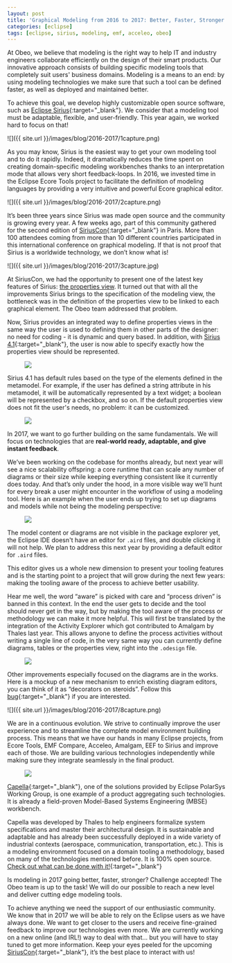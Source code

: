 ```yaml
---
layout: post
title: 'Graphical Modeling from 2016 to 2017: Better, Faster, Stronger'
categories: [eclipse]
tags: [eclipse, sirius, modeling, emf, acceleo, obeo]
---
```



At Obeo, we believe that modeling is the right way to help IT and industry engineers collaborate efficiently on the design of their smart products. Our innovative approach consists of building specific modeling tools that completely suit users' business domains. Modeling is a means to an end: by using modeling technologies we make sure that such a tool can be defined faster, as well as deployed and maintained better.

To achieve this goal, we develop highly customizable open source software, such as [Eclipse Sirius](https://www.eclipse.dev/sirius/){:target="_blank"}. We consider that a modeling tool must be adaptable, flexible, and user-friendly. This year again, we worked hard to focus on that!

![]({{ site.url }}/images/blog/2016-2017/1capture.png)

As you may know, Sirius is the easiest way to get your own modeling tool and to do it rapidly. Indeed, it dramatically reduces the time spent on creating domain-specific modeling workbenches thanks to an interpretation mode that allows very short feedback-loops. In 2016, we invested time in the Eclipse Ecore Tools project to facilitate the definition of modeling languages by providing a very intuitive and powerful Ecore graphical editor.

![]({{ site.url }}/images/blog/2016-2017/2capture.png)

It’s been three years since Sirius was made open source and the community is growing every year. A few weeks ago, part of this community gathered for the second edition of [SiriusCon](https://www.siriuscon.org/){:target="_blank"} in Paris. More than 100 attendees coming from more than 10 different countries participated in this international conference on graphical modeling. If that is not proof that Sirius is a worldwide technology, we don’t know what is!

![]({{ site.url }}/images/blog/2016-2017/3capture.jpg)

At SiriusCon, we had the opportunity to present one of the latest key features of Sirius: [the properties view](https://www.eclipse.dev/sirius/whatsnew/whatsnew4-1.html). It turned out that with all the improvements Sirius brings to the specification of the modeling view, the bottleneck was in the definition of the properties view to be linked to each graphical element. The Obeo team addressed that problem.


Now, Sirius provides an integrated way to define properties views in the same way the user is used to defining them in other parts of the designer: no need for coding - it is dynamic and query based. In addition, with [Sirius 4.1](https://www.eclipse.dev/sirius/download.html){:target="_blank"}, the user is now able to specify exactly how the properties view should be represented.

<figure>
    <a href="{{ site.url }}/images/blog/2016-2017/4capture.png"><img src="{{ site.url }}/images/blog/2016-2017/4capture.png"></a>    
    <figcaption></figcaption>
</figure>

Sirius 4.1 has default rules based on the type of the elements defined in the metamodel. For example, if the user has defined a string attribute in his metamodel, it will be automatically represented by a text widget; a boolean will be represented by a checkbox, and so on. If the default properties view does not fit the user's needs, no problem: it can be customized.

<figure>
    <a href="{{ site.url }}/images/blog/2016-2017/5capture.png"><img src="{{ site.url }}/images/blog/2016-2017/5capture.png"></a>    
    <figcaption></figcaption>
</figure>

In 2017, we want to go further building on the same fundamentals. We will focus on technologies that are **real-world ready, adaptable, and give instant feedback**.

We’ve been working on the codebase for months already, but next year will see a nice scalability offspring: a core runtime that can scale any number of diagrams or their size while keeping everything consistent like it currently does today. And that’s only under the hood, in a more visible way we’ll hunt for every break a user might encounter in the workflow of using a modeling tool. Here is an example when the user ends up trying to set up diagrams and models while not being the modeling perspective:

<figure>
    <a href="{{ site.url }}/images/blog/2016-2017/6capture.png"><img src="{{ site.url }}/images/blog/2016-2017/6capture.png"></a>    
    <figcaption></figcaption>
</figure>

The model content or diagrams are not visible in the package explorer yet, the Eclipse IDE doesn't have an editor for `.aird` files, and double clicking it will not help. We plan to address this next year by providing a default editor for `.aird` files.


This editor gives us a whole new dimension to present your tooling features and is the starting point to a project that will grow during the next few years: making the tooling aware of the process to achieve better usability.

Hear me well, the word “aware” is picked with care and “process driven” is banned in this context. In the end the user gets to decide and the tool should never get in the way, but by making the tool aware of the process or methodology we can make it more helpful. This will first be translated by the integration of the Activity Explorer which got contributed to Amalgam by Thales last year. This allows anyone to define the process activities without writing a single line of code, in the very same way you can currently define diagrams, tables or the properties view, right into the `.odesign` file.

<figure>
    <a href="{{ site.url }}/images/blog/2016-2017/7capture.png"><img src="{{ site.url }}/images/blog/2016-2017/7capture.png"></a>    
    <figcaption></figcaption>
</figure>

Other improvements especially focused on the diagrams are in the works. Here is a mockup of a new mechanism to enrich existing diagram editors, you can think of it as “decorators on steroids”. Follow this [bug](https://bugs.eclipse.org/bugs/show_bug.cgi?id=506259){:target="_blank"} if you are interested.

![]({{ site.url }}/images/blog/2016-2017/8capture.png)

We are in a continuous evolution. We strive to continually improve the user experience and to streamline the complete model environment building process. This means that we have our hands in many Eclipse projects, from Ecore Tools, EMF Compare, Acceleo, Amalgam, EEF to Sirius and improve each of those. We are building various technologies independently while making sure they integrate seamlessly in the final product.

<figure>
    <a href="{{ site.url }}/images/blog/2016-2017/9capture.png"><img src="{{ site.url }}/images/blog/2016-2017/9capture.png"></a>    
    <figcaption></figcaption>
</figure>

[Capella](https://polarsys.org/capella/){:target="_blank"}, one of the solutions provided by Eclipse PolarSys Working Group, is one example of a product aggregating such technologies. It is already a field-proven Model-Based Systems Engineering (MBSE) workbench.

Capella was developed by Thales to help engineers formalize system specifications and master their architectural design. It is sustainable and adaptable and has already been successfully deployed in a wide variety of industrial contexts (aerospace, communication, transportation, etc.). This is a modeling environment focused on a domain tooling a methodology, based on many of the technologies mentioned before. It is 100% open source. [Check out what can be done with it!](https://polarsys.org/capella/){:target="_blank"}

Is modeling in 2017 going better, faster, stronger? Challenge accepted! The Obeo team is up to the task! We will do our possible to reach a new level and deliver cutting edge modeling tools.

To achieve anything we need the support of our enthusiastic community. We know that in 2017 we will be able to rely on the Eclipse users as we have always done. We want to get closer to the users and receive fine-grained feedback to improve our technologies even more. We are currently working on a new online (and IRL!) way to deal with that… but you will have to stay tuned to get more information. Keep your eyes peeled for the upcoming [SiriusCon](https://www.siriuscon.org/){:target="_blank"}, it’s the best place to interact with us!